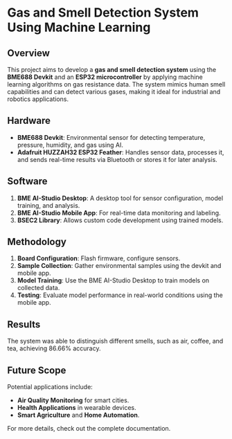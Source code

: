 # Gas and Smell Detection System Using Machine Learning

## Overview
This project aims to develop a **gas and smell detection system** using the **BME688 Devkit** and an **ESP32 microcontroller** by applying machine learning algorithms on gas resistance data. The system mimics human smell capabilities and can detect various gases, making it ideal for industrial and robotics applications.

## Hardware
- **BME688 Devkit**: Environmental sensor for detecting temperature, pressure, humidity, and gas using AI.
- **Adafruit HUZZAH32 ESP32 Feather**: Handles sensor data, processes it, and sends real-time results via Bluetooth or stores it for later analysis.

## Software
1. **BME AI-Studio Desktop**: A desktop tool for sensor configuration, model training, and analysis.
2. **BME AI-Studio Mobile App**: For real-time data monitoring and labeling.
3. **BSEC2 Library**: Allows custom code development using trained models.

## Methodology
1. **Board Configuration**: Flash firmware, configure sensors.
2. **Sample Collection**: Gather environmental samples using the devkit and mobile app.
3. **Model Training**: Use the BME AI-Studio Desktop to train models on collected data.
4. **Testing**: Evaluate model performance in real-world conditions using the mobile app.

## Results
The system was able to distinguish different smells, such as air, coffee, and tea, achieving 86.66% accuracy.

## Future Scope
Potential applications include:
- **Air Quality Monitoring** for smart cities.
- **Health Applications** in wearable devices.
- **Smart Agriculture** and **Home Automation**.
  
For more details, check out the complete documentation.
